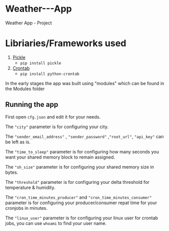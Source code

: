 # Weather---App
Weather App - Project

# Libriaries/Frameworks used

1. [Pickle](https://docs.python.org/3/library/pickle.html)
    - `pip install pickle`
2. [Crontab](https://pypi.org/project/python-crontab/)
    - `pip install python-crontab`

In the early stages the app was built using "modules" which can be found in the Modules folder

## Running the app

First open `cfg.json` and edit it for your needs.

The `"city"` parameter is for configuring your city.

The `"sender_email_address"` , `"sender_password"` ,`"root_url"`, `"api_key"` can be left as is.

The `"time_to_sleep"` parameter is for configuring how many seconds you want your shared memory block to remain assigned.

The `"sh_size"` parameter is for configuring your shared memory size in bytes.

The `"threshold"` parameter is for configuring your delta threshold for temperature & humidity.

The `"cron_time_minutes_producer"` and `"cron_time_minutes_consumer"` parameter is for configuring your producer/consumer repat time for your cronjobs in minutes.

The `"linux_user"` parameter is for configuring your linux user for crontab jobs, you can use `whoami` to find your user name.

